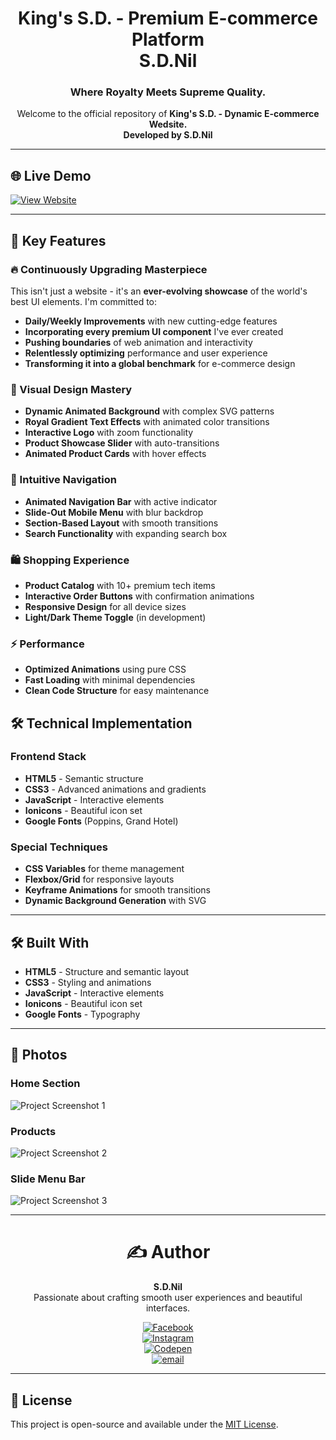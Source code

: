 <div align="center"><h1>King's S.D. - Premium E-commerce Platform<br>
S.D.Nil</h1></div>

<div align="center"><h3>Where Royalty Meets Supreme Quality.</h3>

<p>Welcome to the official repository of <strong>King's S.D. - Dynamic E-commerce Wedsite.<br>Developed by S.D.Nil</strong></p></div>

---

## 🌐 Live Demo

[![View Website](https://img.shields.io/badge/View_Website-Click_Here-blue?style=for-the-badge)](https://king-ssd.vercel.app/)

---

## 🌟 Key Features

### 🔥 Continuously Upgrading Masterpiece 

This isn't just a website - it's an **ever-evolving showcase** of the world's best UI elements. I'm committed to:

- **Daily/Weekly Improvements** with new cutting-edge features  
- **Incorporating every premium UI component** I've ever created  
- **Pushing boundaries** of web animation and interactivity  
- **Relentlessly optimizing** performance and user experience  
- **Transforming it into a global benchmark** for e-commerce design

### 🎨 Visual Design Mastery
- **Dynamic Animated Background** with complex SVG patterns
- **Royal Gradient Text Effects** with animated color transitions
- **Interactive Logo** with zoom functionality
- **Product Showcase Slider** with auto-transitions
- **Animated Product Cards** with hover effects

### 🧭 Intuitive Navigation
- **Animated Navigation Bar** with active indicator
- **Slide-Out Mobile Menu** with blur backdrop
- **Section-Based Layout** with smooth transitions
- **Search Functionality** with expanding search box

### 🛍️ Shopping Experience
- **Product Catalog** with 10+ premium tech items
- **Interactive Order Buttons** with confirmation animations
- **Responsive Design** for all device sizes
- **Light/Dark Theme Toggle** (in development)

### ⚡ Performance
- **Optimized Animations** using pure CSS
- **Fast Loading** with minimal dependencies
- **Clean Code Structure** for easy maintenance

## 🛠️ Technical Implementation

### Frontend Stack
- **HTML5** - Semantic structure
- **CSS3** - Advanced animations and gradients
- **JavaScript** - Interactive elements
- **Ionicons** - Beautiful icon set
- **Google Fonts** (Poppins, Grand Hotel)

### Special Techniques
- **CSS Variables** for theme management
- **Flexbox/Grid** for responsive layouts
- **Keyframe Animations** for smooth transitions
- **Dynamic Background Generation** with SVG

---

## 🛠️ Built With

- **HTML5** - Structure and semantic layout
- **CSS3** - Styling and animations
- **JavaScript** - Interactive elements
- **Ionicons** - Beautiful icon set
- **Google Fonts** - Typography

---

## 📸 Photos

### Home Section
![Project Screenshot 1](https://i.postimg.cc/RZvFccHX/Project3.jpg)

### Products
![Project Screenshot 2](https://i.postimg.cc/BQ184TWv/Project4.jpg)

### Slide Menu Bar
![Project Screenshot 3](https://i.postimg.cc/FHy7JhH5/Project5.jpg)

---

<div align="center"><h1>✍️ Author</h1>

**S.D.Nil**  
Passionate about crafting smooth user experiences and beautiful interfaces.

[![Facebook](https://img.shields.io/badge/Facebook-%231877F2.svg?logo=Facebook&logoColor=white)](https://www.facebook.com/share/16381jBqFQ/)  
[![Instagram](https://img.shields.io/badge/Instagram-%23E4405F.svg?logo=Instagram&logoColor=white)](https://instagram.com/_s.d.nil_)  
[![Codepen](https://img.shields.io/badge/Codepen-000000?logo=codepen&logoColor=white)](https://codepen.io/hidinhgy-the-selector)  
[![email](https://img.shields.io/badge/Email-D14836?logo=gmail&logoColor=white)](mailto:gamersclub3232@gmail.com)
</div>

---

## 📜 License

This project is open-source and available under the [MIT License](LICENSE).
```
